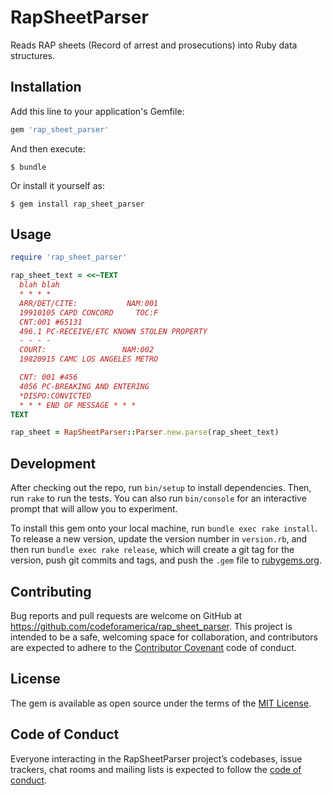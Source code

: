 # RapSheetParser

Reads RAP sheets (Record of arrest and prosecutions) into Ruby data structures.


## Installation

Add this line to your application's Gemfile:

```ruby
gem 'rap_sheet_parser'
```

And then execute:

    $ bundle

Or install it yourself as:

    $ gem install rap_sheet_parser

## Usage

```ruby
require 'rap_sheet_parser'

rap_sheet_text = <<~TEXT
  blah blah
  * * * *
  ARR/DET/CITE:           NAM:001
  19910105 CAPD CONCORD     TOC:F
  CNT:001 #65131
  496.1 PC-RECEIVE/ETC KNOWN STOLEN PROPERTY
  - - - -
  COURT:                 NAM:002
  19820915 CAMC LOS ANGELES METRO

  CNT: 001 #456
  4056 PC-BREAKING AND ENTERING
  *DISPO:CONVICTED
  * * * END OF MESSAGE * * *
TEXT

rap_sheet = RapSheetParser::Parser.new.parse(rap_sheet_text)
```

## Development

After checking out the repo, run `bin/setup` to install dependencies. Then, run `rake` to run the tests. You can also run `bin/console` for an interactive prompt that will allow you to experiment.

To install this gem onto your local machine, run `bundle exec rake install`. To release a new version, update the version number in `version.rb`, and then run `bundle exec rake release`, which will create a git tag for the version, push git commits and tags, and push the `.gem` file to [rubygems.org](https://rubygems.org).

## Contributing

Bug reports and pull requests are welcome on GitHub at https://github.com/codeforamerica/rap_sheet_parser. This project is intended to be a safe, welcoming space for collaboration, and contributors are expected to adhere to the [Contributor Covenant](http://contributor-covenant.org) code of conduct.

## License

The gem is available as open source under the terms of the [MIT License](https://opensource.org/licenses/MIT).

## Code of Conduct

Everyone interacting in the RapSheetParser project’s codebases, issue trackers, chat rooms and mailing lists is expected to follow the [code of conduct](https://github.com/[USERNAME]/rap_sheet_parser/blob/master/CODE_OF_CONDUCT.md).
